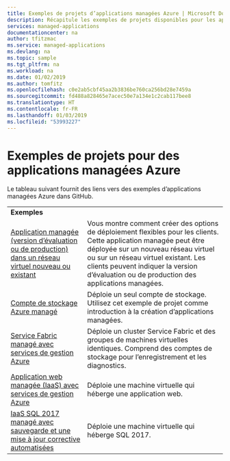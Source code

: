 ```yaml
---
title: Exemples de projets d’applications managées Azure | Microsoft Docs
description: Récapitule les exemples de projets disponibles pour les applications managées Azure
services: managed-applications
documentationcenter: na
author: tfitzmac
ms.service: managed-applications
ms.devlang: na
ms.topic: sample
ms.tgt_pltfrm: na
ms.workload: na
ms.date: 01/02/2019
ms.author: tomfitz
ms.openlocfilehash: c0e2ab5cbf45aa2b3836be760ca256bd28e7459a
ms.sourcegitcommit: fd488a828465e7acec50e7a134e1c2cab117bee8
ms.translationtype: HT
ms.contentlocale: fr-FR
ms.lasthandoff: 01/03/2019
ms.locfileid: "53993227"
---
```

# <a name="sample-projects-for-azure-managed-applications"></a>Exemples de projets pour des applications managées Azure

Le tableau suivant fournit des liens vers des exemples d’applications managées Azure dans GitHub.

|  |  |
| --- | --- |
| **Exemples** | |
| [Application managée (version d’évaluation ou de production) dans un réseau virtuel nouveau ou existant](https://github.com/Azure/azure-managedapp-samples/tree/master/samples/201-managed-app-using-existing-vnet) | Vous montre comment créer des options de déploiement flexibles pour les clients. Cette application managée peut être déployée sur un nouveau réseau virtuel ou sur un réseau virtuel existant. Les clients peuvent indiquer la version d’évaluation ou de production des applications managées. |
| [Compte de stockage Azure managé](https://github.com/Azure/azure-managedapp-samples/tree/master/samples/201-managed-storage-account) | Déploie un seul compte de stockage. Utilisez cet exemple de projet comme introduction à la création d’applications managées. |
| [Service Fabric managé avec services de gestion Azure](https://github.com/Azure/azure-managedapp-samples/tree/master/samples/201-managed-service-fabric) | Déploie un cluster Service Fabric et des groupes de machines virtuelles identiques. Comprend des comptes de stockage pour l’enregistrement et les diagnostics. |
| [Application web managée (IaaS) avec services de gestion Azure](https://github.com/Azure/azure-managedapp-samples/tree/master/samples/201-managed-web-app) | Déploie une machine virtuelle qui héberge une application web. |
| [IaaS SQL 2017 managé avec sauvegarde et une mise à jour corrective automatisées](https://github.com/Azure/azure-managedapp-samples/tree/master/samples/201-managed-sql-iaas) | Déploie une machine virtuelle qui héberge SQL 2017. |
